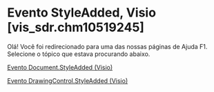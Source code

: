 
# Evento StyleAdded, Visio [vis_sdr.chm10519245]

Olá! Você foi redirecionado para uma das nossas páginas de Ajuda F1. Selecione o tópico que estava procurando abaixo.

[Evento Document.StyleAdded (Visio)](http://msdn.microsoft.com/library/e6bed9a7-e448-061d-3547-a383697ffdc3%28Office.15%29.aspx)

[Evento DrawingControl.StyleAdded (Visio)](http://msdn.microsoft.com/library/f6918406-51ab-8c9a-a8a2-d9f672ef7efc%28Office.15%29.aspx)

